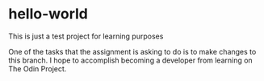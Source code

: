 # hello-world
This is just a test project for learning purposes

One of the tasks that the assignment is asking to do is to make changes to this branch. I hope to accomplish becoming a developer from learning on The Odin Project.
